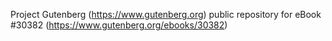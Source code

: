 Project Gutenberg (https://www.gutenberg.org) public repository for eBook #30382 (https://www.gutenberg.org/ebooks/30382)
